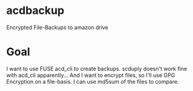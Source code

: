 # acdbackup
Encrypted File-Backups to amazon drive
# Goal
I want to use FUSE acd_cli to create backups. scduply doesn't work fine with acd_cli apparently...
And I want to encrypt files, so I'll use GPG Encryption on a file-basis. I can use md5sum of the files to compare.
